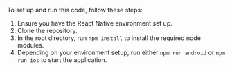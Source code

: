 To set up and run this code, follow these steps:

1. Ensure you have the React Native environment set up.
2. Clone the repository.
3. In the root directory, run `npm install` to install the required node modules.
4. Depending on your environment setup, run either `npm run android` or `npm run ios` to start the application.